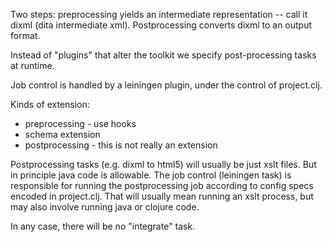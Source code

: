 
Two steps: preprocessing yields an intermediate representation -- call
it dixml (dita intermediate xml).  Postprocessing converts dixml to an
output format.

Instead of "plugins" that alter the toolkit we specify post-processing
tasks at runtime.

Job control is handled by a leiningen plugin, under the control of
project.clj.

Kinds of extension:

* preprocessing - use hooks
* schema extension
* postprocessing - this is not really an extension

Postprocessing tasks (e.g. dixml to html5) will usually be just xslt
files.  But in principle java code is allowable.  The job control
(leiningen task) is responsible for running the postprocessing job
according to config specs encoded in project.clj.  That will usually
mean running an xslt process, but may also involve running java or
clojure code.

In any case, there will be no "integrate" task.
